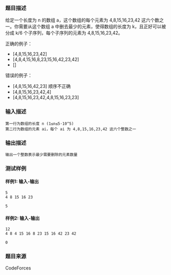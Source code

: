 ### 题目描述

给定一个长度为 n 的数组 a，这个数组的每个元素为 4,8,15,16,23,42 这六个数之一。你需要从这个数组 a 中删去最少的元素，使得数组的长度为 k，且正好可以被分成 k/6 个子序列，每个子序列的元素为 4,8,15,16,23,42。

正确的例子：

- [4,8,15,16,23,42]
- [4,8,4,15,16,8,23,15,16,42,23,42]
- []

错误的例子：

- [4,8,15,16,42,23] 顺序不正确
- [4,8,15,16,23,42,4]
- [4,8,15,16,23,42,4,8,15,16,23,23]

### 输入描述

```
第一行为数组的长度 n (1≤n≤5⋅10^5)
第二行为数组的元素 ai，每个 ai 为 4,8,15,16,23,42 这六个整数之一
```

### 输出描述

```
输出一个整数表示最少需要删除的元素数量
```

### 测试样例

#### 样例1: 输入-输出

```
5
4 8 15 16 23
```

```
5
```

#### 样例2: 输入-输出

```
12
4 8 4 15 16 8 23 15 16 42 23 42
```

```
0
```

### 题目来源

CodeForces
